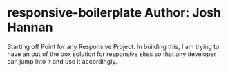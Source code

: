 responsive-boilerplate
Author: Josh Hannan
======================

Starting off Point for any Responsive Project.  In building this, I am trying to have an out of the box solution for responsive sites so that any developer can jump into it and use it accordingly.
